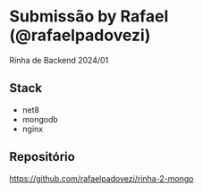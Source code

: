 # Submissão by Rafael (@rafaelpadovezi)

Rinha de Backend 2024/01

## Stack

- net8
- mongodb
- nginx

## Repositório

https://github.com/rafaelpadovezi/rinha-2-mongo